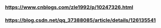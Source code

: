 ### https://www.cnblogs.com/zle1992/p/10247326.html
### https://blog.csdn.net/qq_37388085/article/details/126135541
